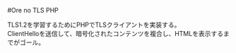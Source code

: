 #Ore no TLS PHP

TLS1.2を学習するためにPHPでTLSクライアントを実装する。  
ClientHelloを送信して、暗号化されたコンテンツを複合し、HTMLを表示するまでがゴール。  

